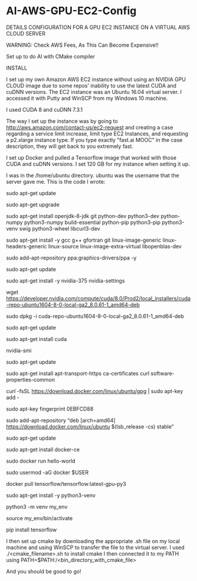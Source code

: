 # AI-AWS-GPU-EC2-Config

DETAILS CONFIGURATION FOR A GPU EC2 INSTANCE ON A VIRTUAL AWS CLOUD SERVER

WARNING: Check AWS Fees, As This Can Become Expensive!!

Set up to do AI with CMake compiler

INSTALL

I set up my own Amazon AWS EC2 instance without using an NVIDIA GPU CLOUD image due to some repos' inability to use the latest CUDA and cuDNN versions. The EC2 instance was an Ubuntu 16.04 virtual server. I accessed it with Putty and WinSCP from my Windows 10 machine.

I used CUDA 8 and cuDNN 7.3.1

The way I set up the instance was by going to http://aws.amazon.com/contact-us/ec2-request and creating a case regarding a service limit increase, limit type EC2 Instances, and requesting a p2.xlarge instance type. If you type exactly "fast.ai MOOC" in the case description, they will get back to you extremely fast.

I set up Docker and pulled a Tensorflow image that worked with those CUDA and cuDNN versions. I set 120 GB for my instance when setting it up.

I was in the /home/ubuntu directory. ubuntu was the username that the server gave me. This is the code I wrote:

sudo apt-get update

sudo apt-get upgrade

sudo apt-get install openjdk-8-jdk git python-dev python3-dev python-numpy python3-numpy build-essential python-pip python3-pip python3-venv swig python3-wheel libcurl3-dev

sudo apt-get install -y gcc g++ gfortran git linux-image-generic linux-headers-generic linux-source linux-image-extra-virtual libopenblas-dev

sudo add-apt-repository ppa:graphics-drivers/ppa -y

sudo apt-get update

sudo apt-get install -y nvidia-375 nvidia-settings

wget https://developer.nvidia.com/compute/cuda/8.0/Prod2/local_installers/cuda-repo-ubuntu1604-8-0-local-ga2_8.0.61-1_amd64-deb

sudo dpkg -i cuda-repo-ubuntu1604-8-0-local-ga2_8.0.61-1_amd64-deb

sudo apt-get update

sudo apt-get install cuda

nvidia-smi

sudo apt-get update

sudo apt-get install apt-transport-https ca-certificates curl software-properties-common

curl -fsSL https://download.docker.com/linux/ubuntu/gpg | sudo apt-key add -

sudo apt-key fingerprint 0EBFCD88

sudo add-apt-repository “deb [arch=amd64] https://download.docker.com/linux/ubuntu $(lsb_release -cs) stable”

sudo apt-get update

sudo apt-get install docker-ce

sudo docker run hello-world

sudo usermod -aG docker $USER

docker pull tensorflow/tensorflow:latest-gpu-py3

sudo apt-get install -y python3-venv

python3 -m venv my_env

source my_env/bin/activate

pip install tensorflow

I then set up cmake by downloading the appropriate .sh file on my local machine and using WinSCP to transfer the file to the virtual server. I used ./<cmake_filename>.sh to install cmake I then connected it to my PATH using PATH=$PATH:/<bin_directory_with_cmake_file>

And you should be good to go!

